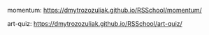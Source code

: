 momentum:
https://dmytrozozuliak.github.io/RSSchool/momentum/

art-quiz:
https://dmytrozozuliak.github.io/RSSchool/art-quiz/
